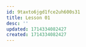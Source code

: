 ```yaml
---
id: 9taxto6jgd1fce2uh600s31
title: Lesson 01
desc: ''
updated: 1714334082427
created: 1714334082427
---
```

